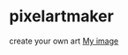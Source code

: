 # pixelartmaker
create your own art
[My image](enesgokdemir.github.com/pixelartmaker/blob/main/resim.png)
